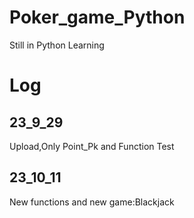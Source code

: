 # Poker_game_Python
Still in Python Learning

# Log
## 23_9_29
Upload,Only Point_Pk and Function Test

## 23_10_11
New functions and new game:Blackjack
